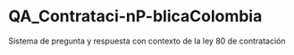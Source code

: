 # QA_Contrataci-nP-blicaColombia
Sistema de pregunta y respuesta con contexto de la ley 80 de contratación
